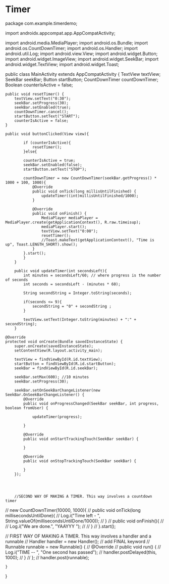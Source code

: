 # Timer
package com.example.timerdemo;

import androidx.appcompat.app.AppCompatActivity;

import android.media.MediaPlayer;
import android.os.Bundle;
import android.os.CountDownTimer;
import android.os.Handler;
import android.util.Log;
import android.view.View;
import android.widget.Button;
import android.widget.ImageView;
import android.widget.SeekBar;
import android.widget.TextView;
import android.widget.Toast;

public class MainActivity extends AppCompatActivity {
    TextView textView;
    SeekBar seekBar;
    Button startButton;
    CountDownTimer countDownTimer;
    Boolean counterIsActive = false;

    public void resetTimer() {
        textView.setText("0:30");
        seekBar.setProgress(30);
        seekBar.setEnabled(true);
        countDownTimer.cancel();
        startButton.setText("START");
        counterIsActive = false;
    }

    public void buttonClicked(View view){

            if (counterIsActive){
                resetTimer();
            }else{

            counterIsActive = true;
            seekBar.setEnabled(false);
            startButton.setText("STOP");

            countDownTimer = new CountDownTimer(seekBar.getProgress() * 1000 + 100, 1000){
                @Override
                public void onTick(long millisUntilFinished) {
                    updateTimer((int)millisUntilFinished/1000);
                }

                @Override
                public void onFinish() {
                    MediaPlayer mediaPlayer = MediaPlayer.create(getApplicationContext(), R.raw.timeisup);
                    mediaPlayer.start();
                    textView.setText("0:00");
                    resetTimer();
                    //Toast.makeText(getApplicationContext(), "Time is up", Toast.LENGTH_SHORT).show();
                }
            }.start();
            }
        }

        public void updateTimer(int secondsLeft){
            int minutes = secondsLeft/60; // where progress is the number of seconds
            int seconds = secondsLeft - (minutes * 60);

            String secondString = Integer.toString(seconds);

            if(seconds <= 9){
                secondString = "0" + secondString ;
            }

            textView.setText(Integer.toString(minutes) + ":" + secondString);
        }

    @Override
    protected void onCreate(Bundle savedInstanceState) {
        super.onCreate(savedInstanceState);
        setContentView(R.layout.activity_main);

        textView = findViewById(R.id.textView);
        startButton = findViewById(R.id.startButton);
        seekBar = findViewById(R.id.seekBar);

        seekBar.setMax(600); //10 minutes
        seekBar.setProgress(30);

        seekBar.setOnSeekBarChangeListener(new SeekBar.OnSeekBarChangeListener() {
            @Override
            public void onProgressChanged(SeekBar seekBar, int progress, boolean fromUser) {

                updateTimer(progress);

            }

            @Override
            public void onStartTrackingTouch(SeekBar seekBar) {

            }

            @Override
            public void onStopTrackingTouch(SeekBar seekBar) {

            }
        });




        //SECOND WAY OF MAKING A TIMER. This way involves a countdown timer
//        new CountDownTimer(10000, 1000){
//            public void onTick(long millisecondsUntilDone){
//                Log.i("Time left - ", String.valueOf(millisecondsUntilDone/1000));
//            }
//            public void onFinish(){
//
//                Log.i("We are done.", "YAAYYY ");
//
//            }
//        }.start();

//        FIRST WAY OF MAKING A TIMER. This way involves a handler and a runnable
//        Handler handler = new Handler(); // add FINAL keyword
//        Runnable runnable = new Runnable() {
//            @Override
//            public void run() {
//                Log.i("TIME -- ", "One second has passed");
//                handler.postDelayed(this, 1000);
//            }
//        };
//        handler.post(runnable);

    }
}
